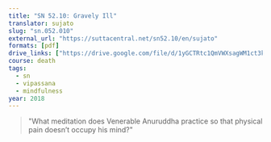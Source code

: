 ```yaml
---
title: "SN 52.10: Gravely Ill"
translator: sujato
slug: "sn.052.010"
external_url: "https://suttacentral.net/sn52.10/en/sujato"
formats: [pdf]
drive_links: ["https://drive.google.com/file/d/1yGCTRtc1QmVWXsagWM1ct3kICQoVvhts"]
course: death
tags:
  - sn
  - vipassana
  - mindfulness
year: 2018
---
```


> "What meditation does Venerable Anuruddha practice so that physical pain doesn’t occupy his mind?"
